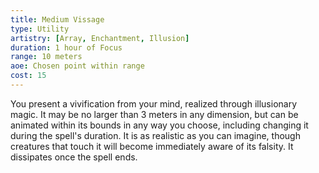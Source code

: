 ```yaml
---
title: Medium Vissage
type: Utility
artistry: [Array, Enchantment, Illusion]
duration: 1 hour of Focus 
range: 10 meters
aoe: Chosen point within range
cost: 15
---
```

You present a vivification from your mind, realized through illusionary magic. It may be no larger than 3 meters in any dimension, but can be animated within its bounds in any way you choose, including changing it during the spell's duration. It is as realistic as you can imagine, though creatures that touch it will become immediately aware of its falsity. It dissipates once the spell ends.
